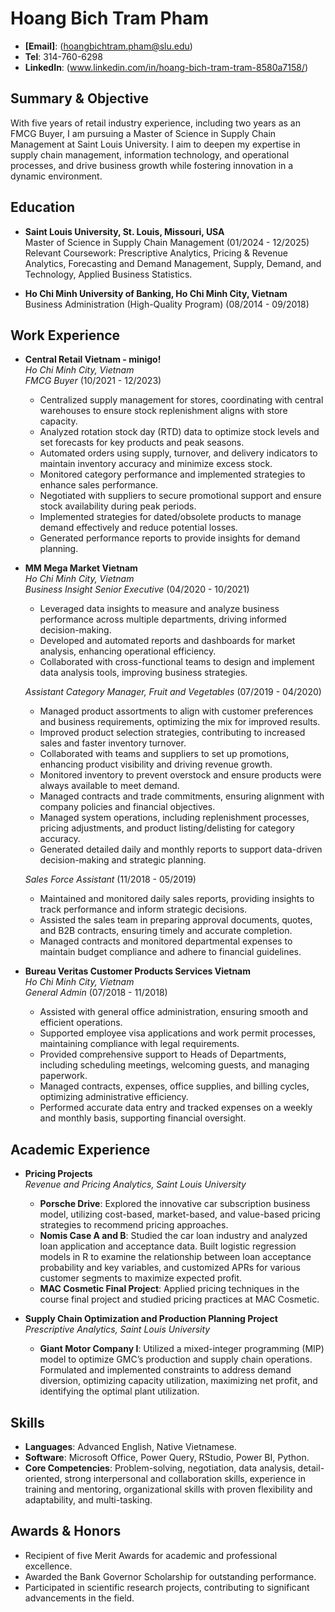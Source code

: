 # Hoang Bich Tram Pham

- **[Email]**: (hoangbichtram.pham@slu.edu)
- **Tel**: 314-760-6298
- **LinkedIn**: (www.linkedin.com/in/hoang-bich-tram-tram-8580a7158/)

## Summary & Objective
With five years of retail industry experience, including two years as an FMCG Buyer, I am pursuing a Master of Science in Supply Chain Management at Saint Louis University. I aim to deepen my expertise in supply chain management, information technology, and operational processes, and drive business growth while fostering innovation in a dynamic environment.

## Education
- **Saint Louis University, St. Louis, Missouri, USA**  
  Master of Science in Supply Chain Management (01/2024 - 12/2025)  
  Relevant Coursework: Prescriptive Analytics, Pricing & Revenue Analytics, Forecasting and Demand Management, Supply, Demand, and Technology, Applied Business Statistics.

- **Ho Chi Minh University of Banking, Ho Chi Minh City, Vietnam**  
  Business Administration (High-Quality Program) (08/2014 - 09/2018)

## Work Experience
- **Central Retail Vietnam - minigo!**  
  *Ho Chi Minh City, Vietnam*  
  *FMCG Buyer* (10/2021 - 12/2023)
  - Centralized supply management for stores, coordinating with central warehouses to ensure stock replenishment aligns with store capacity.
  - Analyzed rotation stock day (RTD) data to optimize stock levels and set forecasts for key products and peak seasons.
  - Automated orders using supply, turnover, and delivery indicators to maintain inventory accuracy and minimize excess stock.
  - Monitored category performance and implemented strategies to enhance sales performance.
  - Negotiated with suppliers to secure promotional support and ensure stock availability during peak periods.
  - Implemented strategies for dated/obsolete products to manage demand effectively and reduce potential losses.
  - Generated performance reports to provide insights for demand planning.

- **MM Mega Market Vietnam**  
  *Ho Chi Minh City, Vietnam*  
  *Business Insight Senior Executive* (04/2020 - 10/2021)
  - Leveraged data insights to measure and analyze business performance across multiple departments, driving informed decision-making.
  - Developed and automated reports and dashboards for market analysis, enhancing operational efficiency.
  - Collaborated with cross-functional teams to design and implement data analysis tools, improving business strategies.

  *Assistant Category Manager, Fruit and Vegetables* (07/2019 - 04/2020)
  - Managed product assortments to align with customer preferences and business requirements, optimizing the mix for improved results.
  - Improved product selection strategies, contributing to increased sales and faster inventory turnover.
  - Collaborated with teams and suppliers to set up promotions, enhancing product visibility and driving revenue growth.
  - Monitored inventory to prevent overstock and ensure products were always available to meet demand.
  - Managed contracts and trade commitments, ensuring alignment with company policies and financial objectives.
  - Managed system operations, including replenishment processes, pricing adjustments, and product listing/delisting for category accuracy.
  - Generated detailed daily and monthly reports to support data-driven decision-making and strategic planning.

  *Sales Force Assistant* (11/2018 - 05/2019)
  - Maintained and monitored daily sales reports, providing insights to track performance and inform strategic decisions.
  - Assisted the sales team in preparing approval documents, quotes, and B2B contracts, ensuring timely and accurate completion.
  - Managed contracts and monitored departmental expenses to maintain budget compliance and adhere to financial guidelines.

- **Bureau Veritas Customer Products Services Vietnam**  
  *Ho Chi Minh City, Vietnam*  
  *General Admin* (07/2018 - 11/2018)
  - Assisted with general office administration, ensuring smooth and efficient operations.
  - Supported employee visa applications and work permit processes, maintaining compliance with legal requirements.
  - Provided comprehensive support to Heads of Departments, including scheduling meetings, welcoming guests, and managing paperwork.
  - Managed contracts, expenses, office supplies, and billing cycles, optimizing administrative efficiency.
  - Performed accurate data entry and tracked expenses on a weekly and monthly basis, supporting financial oversight.

## Academic Experience
- **Pricing Projects**  
  *Revenue and Pricing Analytics, Saint Louis University*
  - **Porsche Drive**: Explored the innovative car subscription business model, utilizing cost-based, market-based, and value-based pricing strategies to recommend pricing approaches.
  - **Nomis Case A and B**: Studied the car loan industry and analyzed loan application and acceptance data. Built logistic regression models in R to examine the relationship between loan acceptance probability and key variables, and customized APRs for various customer segments to maximize expected profit.
  - **MAC Cosmetic Final Project**: Applied pricing techniques in the course final project and studied pricing practices at MAC Cosmetic.

- **Supply Chain Optimization and Production Planning Project**  
  *Prescriptive Analytics, Saint Louis University*
  - **Giant Motor Company I**: Utilized a mixed-integer programming (MIP) model to optimize GMC’s production and supply chain operations. Formulated and implemented constraints to address demand diversion, optimizing capacity utilization, maximizing net profit, and identifying the optimal plant utilization.

## Skills
- **Languages**: Advanced English, Native Vietnamese.
- **Software**: Microsoft Office, Power Query, RStudio, Power BI, Python.
- **Core Competencies**: Problem-solving, negotiation, data analysis, detail-oriented, strong interpersonal and collaboration skills, experience in training and mentoring, organizational skills with proven flexibility and adaptability, and multi-tasking.

## Awards & Honors
- Recipient of five Merit Awards for academic and professional excellence.
- Awarded the Bank Governor Scholarship for outstanding performance.
- Participated in scientific research projects, contributing to significant advancements in the field.
